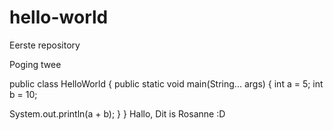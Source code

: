 # hello-world
Eerste repository


Poging twee

public class HelloWorld {
public static void main(String... args) {
int a = 5;
int b = 10;

System.out.println(a + b);
}
}
Hallo,
Dit is Rosanne :D
